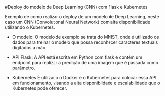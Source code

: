 #Deploy do modelo de Deep Learning (CNN) com Flask e Kubernetes

Exemplo de como realizar o deploy de um modelo de Deep Learning, neste caso um CNN (Convolutional Neural Network) com alta disponibilidade utilizando o Kubernetes.

- O modelo:
O modelo de exemplo se trata do MNIST, onde é utilizado os dados para treinar o modelo que possa reconhecer caracteres textuais digitados a mão.

- API Flask:
A API está escrita em Python com flask e contém um endpoint para realizar a predição de uma imagem que é passada como parâmetro.

- Kubernetes
É utilizado o Docker e o Kubernetes para colocar essa API em funcionamento, visando a alta disponiblidade e escalabilidade que o Kubernetes pode oferecer.
